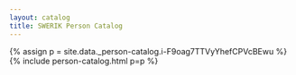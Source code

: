 ```yaml
---
layout: catalog
title: SWERIK Person Catalog
---
```

{% assign p = site.data._person-catalog.i-F9oag7TTVyYhefCPVcBEwu %}
{% include person-catalog.html p=p %}

